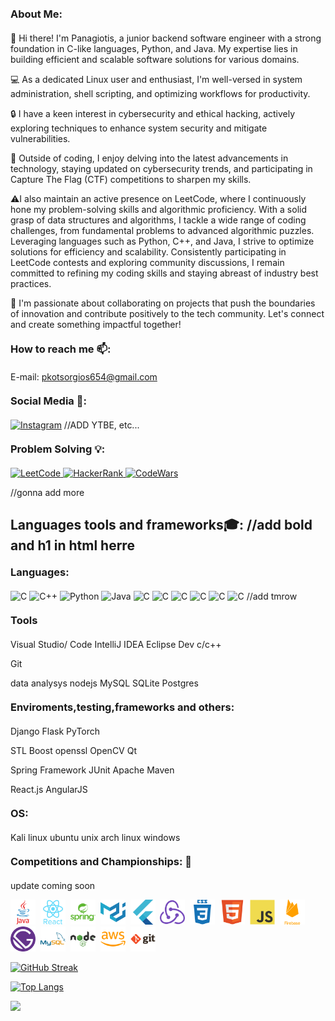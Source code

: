 <style>
h3 {
    margin-bottom: 20px;
  margin-top: 20px;
}
</style>

<h3>About Me:</h3>



👋 Hi there! I'm Panagiotis, a junior backend software engineer with a strong foundation in C-like languages, 
Python, and Java. My expertise lies in building efficient and scalable software solutions for various domains.

💻 As a dedicated Linux user and enthusiast, I'm well-versed in system administration,
shell scripting, and optimizing workflows for productivity.

🔒 I have a keen interest in cybersecurity and ethical hacking, 
actively exploring techniques to enhance system security and mitigate vulnerabilities.

🚀 Outside of coding, I enjoy delving into the latest advancements in technology, staying updated on cybersecurity trends,
and participating in Capture The Flag (CTF) competitions to sharpen my skills.

⚠️I also maintain an active presence on LeetCode, where I continuously hone my problem-solving skills and algorithmic proficiency.
With a solid grasp of data structures and algorithms, I tackle a wide range of coding challenges, from fundamental problems to advanced algorithmic puzzles. 
Leveraging languages such as Python, C++, and Java, I strive to optimize solutions for efficiency and scalability. 
Consistently participating in LeetCode contests and exploring community discussions, I remain committed to refining my coding skills and staying abreast of industry best practices. 

🌟 I'm passionate about collaborating on projects that push the boundaries of innovation and contribute positively to the tech community.
Let's connect and create something impactful together!





<h3>How to reach me 📫:</h3>

E-mail: pkotsorgios654@gmail.com






<h3>Social Media 📡:</h3>

[![Instagram](https://github.com/PanagiotisKots/Personal/blob/main/insta.svg)](https://www.instagram.com/panagiotis_ko_?igsh=MwpzeW96Y25jbXBkNA==)  //ADD YTBE, etc...






<h3>Problem Solving 💡:</h3>




<a href="https://leetcode.com/Panagiotis_Kotsorgios/">
  <img src="https://github.com/PanagiotisKots/Personal/blob/main/leet.svg" alt="LeetCode" width="50" height="50">
</a>

<a href="https://www.hackerrank.com/profile/pkotsorgios654">
  <img src="https://github.com/PanagiotisKots/Personal/blob/main/hackerrank.svg" alt="HackerRank" width="50" height="50">
</a>


<a href="https://www.codewars.com/users/Panagiotis_Kotsorgios">
  <img src="https://github.com/PanagiotisKots/Personal/blob/main/codewars-svgrepo-com.svg" alt="CodeWars" width="50" height="50">
</a>

//gonna add more



<h2>Languages tools and frameworks🎓: //add bold and h1 in html herre</h2>




<h3>Languages:</h3>

<img src="https://github.com/PanagiotisKots/Personal/raw/main/c.svg" alt="C" width="70" height="70">    <img src="https://github.com/PanagiotisKots/Personal/raw/main/cpp.svg" alt="C++" width="70" height="70">    <img src="https://github.com/PanagiotisKots/Personal/raw/main/python.svg" alt="Python" width="75" height="75">    <img src="https://github.com/PanagiotisKots/Personal/raw/main/java.svg" alt="Java" width="80" height="80">     <img src="https://github.com/PanagiotisKots/Personal/blob/main/mysql-logo-svgrepo-com.svg" alt="C" width="70" height="70">    <img src="https://github.com/PanagiotisKots/Personal/blob/main/html.svg" alt="C" width="70" height="70">    <img src="https://github.com/PanagiotisKots/Personal/blob/main/css.svg" alt="C" width="70" height="70">      <img src="https://github.com/PanagiotisKots/Personal/blob/main/javascript-1.svg" alt="C" width="70" height="70">      <img src="https://github.com/PanagiotisKots/Personal/blob/main/Pascal%20(PASC).svg" alt="C" width="70" height="70">     <img src="https://github.com/PanagiotisKots/Personal/blob/main/arduino.svg" alt="C" width="70" height="70">   //add tmrow






<h3>Tools</h3>


Visual Studio/ Code
IntelliJ IDEA
Eclipse
Dev c/c++

Git

data analysys 
nodejs
MySQL
SQLite
Postgres






<h3>Enviroments,testing,frameworks and others:</h3>

Django
Flask
PyTorch

STL 
Boost
openssl
OpenCV
Qt


Spring Framework
JUnit
Apache Maven


React.js
AngularJS







<h3>OS:</h3>
Kali linux
ubuntu
unix
arch
linux
windows








<h3>Competitions and Championships: 🥇</h3>

update coming soon




<div>
  <img src="https://github.com/devicons/devicon/blob/master/icons/java/java-original-wordmark.svg" title="Java" alt="Java" width="40" height="40"/>&nbsp;
  <img src="https://github.com/devicons/devicon/blob/master/icons/react/react-original-wordmark.svg" title="React" alt="React" width="40" height="40"/>&nbsp;
  <img src="https://github.com/devicons/devicon/blob/master/icons/spring/spring-original-wordmark.svg" title="Spring" alt="Spring" width="40" height="40"/>&nbsp;
  <img src="https://github.com/devicons/devicon/blob/master/icons/materialui/materialui-original.svg" title="Material UI" alt="Material UI" width="40" height="40"/>&nbsp;
  <img src="https://github.com/devicons/devicon/blob/master/icons/flutter/flutter-original.svg" title="Flutter" alt="Flutter" width="40" height="40"/>&nbsp;
  <img src="https://github.com/devicons/devicon/blob/master/icons/redux/redux-original.svg" title="Redux" alt="Redux " width="40" height="40"/>&nbsp;
  <img src="https://github.com/devicons/devicon/blob/master/icons/css3/css3-plain-wordmark.svg"  title="CSS3" alt="CSS" width="40" height="40"/>&nbsp;
  <img src="https://github.com/devicons/devicon/blob/master/icons/html5/html5-original.svg" title="HTML5" alt="HTML" width="40" height="40"/>&nbsp;
  <img src="https://github.com/devicons/devicon/blob/master/icons/javascript/javascript-original.svg" title="JavaScript" alt="JavaScript" width="40" height="40"/>&nbsp;
  <img src="https://github.com/devicons/devicon/blob/master/icons/firebase/firebase-plain-wordmark.svg" title="Firebase" alt="Firebase" width="40" height="40"/>&nbsp;
  <img src="https://github.com/devicons/devicon/blob/master/icons/gatsby/gatsby-original.svg" title="Gatsby"  alt="Gatsby" width="40" height="40"/>&nbsp;
  <img src="https://github.com/devicons/devicon/blob/master/icons/mysql/mysql-original-wordmark.svg" title="MySQL"  alt="MySQL" width="40" height="40"/>&nbsp;
  <img src="https://github.com/devicons/devicon/blob/master/icons/nodejs/nodejs-original-wordmark.svg" title="NodeJS" alt="NodeJS" width="40" height="40"/>&nbsp;
  <img src="https://github.com/devicons/devicon/blob/master/icons/amazonwebservices/amazonwebservices-plain-wordmark.svg" title="AWS" alt="AWS" width="40" height="40"/>&nbsp;
  <img src="https://github.com/devicons/devicon/blob/master/icons/git/git-original-wordmark.svg" title="Git" **alt="Git" width="40" height="40"/>
</div>




[![GitHub Streak](https://streak-stats.demolab.com/?user=PanagiotisKots&theme=dark&background=000000)](https://git.io/streak-stats)





[![Top Langs](https://github-readme-stats.vercel.app/api/top-langs/?username=PanagiotisKots&layout=compact&theme=vision-friendly-dark)](https://github.com/anuraghazra/github-readme-stats)

  

![](https://komarev.com/ghpvc/?username=PanagiotisKots&color=red&style=for-the-badge)









